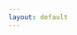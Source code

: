 ```yaml
---
layout: default
---
```

    
<link rel="stylesheet" href="tetris.css" type="text/css">  
<script src="tetris.js"></script>
<script>
    window.onload = function () {
        main();
    };
</script>

<div class="log"></div>
<div class="screen"></div>
<div class="data"></div>
